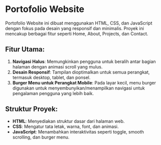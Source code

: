 # Portofolio Website

Portofolio Website ini dibuat menggunakan HTML, CSS, dan JavaScript dengan fokus pada desain yang responsif dan minimalis. Proyek ini mencakup berbagai fitur seperti Home, About, Projects, dan Contact.

## Fitur Utama:

1. **Navigasi Halus**: Memungkinkan pengguna untuk beralih antar bagian halaman dengan animasi scroll yang mulus.
2. **Desain Responsif**: Tampilan dioptimalkan untuk semua perangkat, termasuk desktop, tablet, dan ponsel.
3. **Burger Menu untuk Perangkat Mobile**: Pada layar kecil, menu burger digunakan untuk menyembunyikan/menampilkan navigasi untuk pengalaman pengguna yang lebih baik.

## Struktur Proyek:

- **HTML**: Menyediakan struktur dasar dari halaman web.
- **CSS**: Mengatur tata letak, warna, font, dan animasi.
- **JavaScript**: Menambahkan interaktivitas seperti toggle, smooth scrolling, dan burger menu.

